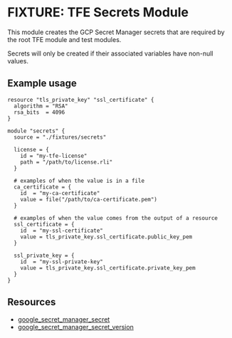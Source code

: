 # FIXTURE: TFE Secrets Module

This module creates the GCP Secret Manager secrets that are
required by the root TFE module and test modules.

Secrets will only be created if their associated variables have
non-null values.

## Example usage

```hcl
resource "tls_private_key" "ssl_certificate" {
  algorithm = "RSA"
  rsa_bits  = 4096
}

module "secrets" {
  source = "./fixtures/secrets"

  license = {
    id = "my-tfe-license"
    path = "/path/to/license.rli"
  }

  # examples of when the value is in a file
  ca_certificate = {
    id  = "my-ca-certificate"
    value = file("/path/to/ca-certificate.pem")
  }

  # examples of when the value comes from the output of a resource
  ssl_certificate = {
    id  = "my-ssl-certificate"
    value = tls_private_key.ssl_certificate.public_key_pem
  }

  ssl_private_key = {
    id  = "my-ssl-private-key"
    value = tls_private_key.ssl_certificate.private_key_pem
  }
}
```

## Resources

- [google_secret_manager_secret](https://registry.terraform.io/providers/hashicorp/google/latest/docs/resources/secret_manager_secret)
- [google_secret_manager_secret_version](https://registry.terraform.io/providers/hashicorp/google/latest/docs/resources/secret_manager_secret_version)
